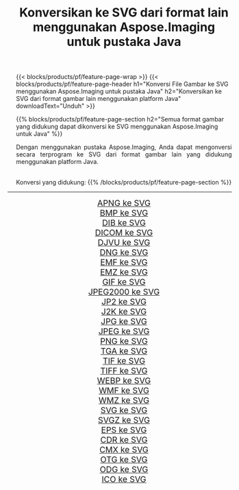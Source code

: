 ﻿---
title: Konversikan ke SVG dari format lain menggunakan Aspose.Imaging untuk pustaka Java 
weight: 3920
url: /id/java/conversion/to/svg 
lang: id
langdirlevel: 2
locales: zh-hans,ja,it,ru,de,es,fr,nl,id,lt,pl,pt,vi,tr,ko,zh-hant,ar,hi,th,sv,cs,uk,he
description: Menggunakan Aspose.Imaging Anda dapat mengonversi ke SVG dari format lain menggunakan Java
---

{{< blocks/products/pf/feature-page-wrap >}}
{{< blocks/products/pf/feature-page-header h1="Konversi File Gambar ke SVG menggunakan Aspose.Imaging untuk pustaka Java" h2="Konversikan ke SVG dari format gambar lain menggunakan platform Java" downloadText="Unduh" >}}


{{% blocks/products/pf/feature-page-section  h2="Semua format gambar yang didukung dapat dikonversi ke SVG menggunakan Aspose.Imaging untuk Java" %}}
<p align=justify>Dengan menggunakan pustaka Aspose.Imaging, Anda dapat mengonversi secara terprogram ke SVG dari format gambar lain yang didukung menggunakan platform Java.</p>
<br/>
Konversi yang didukung:
{{% /blocks/products/pf/feature-page-section %}}
<div class="container-fluid productfamilypage bg-gray">
    <div class="convertypes bg-gray agp-content section">
        <div class="container">
		<hr style="margin-left:-20px;"/>
		<div class="row other-converters" style="gap: 10px;font-size: 19px;text-align:center;">
		    <div class='col-md-2 other-converter remove-lp remove-rp'><a href="/imaging/id/java/conversion/apng-to-svg" style="padding:15px;">APNG ke SVG</a></div>
<div class='col-md-2 other-converter remove-lp remove-rp'><a href="/imaging/id/java/conversion/bmp-to-svg" style="padding:15px;">BMP ke SVG</a></div>
<div class='col-md-2 other-converter remove-lp remove-rp'><a href="/imaging/id/java/conversion/dib-to-svg" style="padding:15px;">DIB ke SVG</a></div>
<div class='col-md-2 other-converter remove-lp remove-rp'><a href="/imaging/id/java/conversion/dicom-to-svg" style="padding:15px;">DICOM ke SVG</a></div>
<div class='col-md-2 other-converter remove-lp remove-rp'><a href="/imaging/id/java/conversion/djvu-to-svg" style="padding:15px;">DJVU ke SVG</a></div>
<div class='col-md-2 other-converter remove-lp remove-rp'><a href="/imaging/id/java/conversion/dng-to-svg" style="padding:15px;">DNG ke SVG</a></div>
<div class='col-md-2 other-converter remove-lp remove-rp'><a href="/imaging/id/java/conversion/emf-to-svg" style="padding:15px;">EMF ke SVG</a></div>
<div class='col-md-2 other-converter remove-lp remove-rp'><a href="/imaging/id/java/conversion/emz-to-svg" style="padding:15px;">EMZ ke SVG</a></div>
<div class='col-md-2 other-converter remove-lp remove-rp'><a href="/imaging/id/java/conversion/gif-to-svg" style="padding:15px;">GIF ke SVG</a></div>
<div class='col-md-2 other-converter remove-lp remove-rp'><a href="/imaging/id/java/conversion/jpeg2000-to-svg" style="padding:15px;">JPEG2000 ke SVG</a></div>
<div class='col-md-2 other-converter remove-lp remove-rp'><a href="/imaging/id/java/conversion/jp2-to-svg" style="padding:15px;">JP2 ke SVG</a></div>
<div class='col-md-2 other-converter remove-lp remove-rp'><a href="/imaging/id/java/conversion/j2k-to-svg" style="padding:15px;">J2K ke SVG</a></div>
<div class='col-md-2 other-converter remove-lp remove-rp'><a href="/imaging/id/java/conversion/jpg-to-svg" style="padding:15px;">JPG ke SVG</a></div>
<div class='col-md-2 other-converter remove-lp remove-rp'><a href="/imaging/id/java/conversion/jpeg-to-svg" style="padding:15px;">JPEG ke SVG</a></div>
<div class='col-md-2 other-converter remove-lp remove-rp'><a href="/imaging/id/java/conversion/png-to-svg" style="padding:15px;">PNG ke SVG</a></div>
<div class='col-md-2 other-converter remove-lp remove-rp'><a href="/imaging/id/java/conversion/tga-to-svg" style="padding:15px;">TGA ke SVG</a></div>
<div class='col-md-2 other-converter remove-lp remove-rp'><a href="/imaging/id/java/conversion/tif-to-svg" style="padding:15px;">TIF ke SVG</a></div>
<div class='col-md-2 other-converter remove-lp remove-rp'><a href="/imaging/id/java/conversion/tiff-to-svg" style="padding:15px;">TIFF ke SVG</a></div>
<div class='col-md-2 other-converter remove-lp remove-rp'><a href="/imaging/id/java/conversion/webp-to-svg" style="padding:15px;">WEBP ke SVG</a></div>
<div class='col-md-2 other-converter remove-lp remove-rp'><a href="/imaging/id/java/conversion/wmf-to-svg" style="padding:15px;">WMF ke SVG</a></div>
<div class='col-md-2 other-converter remove-lp remove-rp'><a href="/imaging/id/java/conversion/wmz-to-svg" style="padding:15px;">WMZ ke SVG</a></div>
<div class='col-md-2 other-converter remove-lp remove-rp'><a href="/imaging/id/java/conversion/svg-to-svg" style="padding:15px;">SVG ke SVG</a></div>
<div class='col-md-2 other-converter remove-lp remove-rp'><a href="/imaging/id/java/conversion/svgz-to-svg" style="padding:15px;">SVGZ ke SVG</a></div>
<div class='col-md-2 other-converter remove-lp remove-rp'><a href="/imaging/id/java/conversion/eps-to-svg" style="padding:15px;">EPS ke SVG</a></div>
<div class='col-md-2 other-converter remove-lp remove-rp'><a href="/imaging/id/java/conversion/cdr-to-svg" style="padding:15px;">CDR ke SVG</a></div>
<div class='col-md-2 other-converter remove-lp remove-rp'><a href="/imaging/id/java/conversion/cmx-to-svg" style="padding:15px;">CMX ke SVG</a></div>
<div class='col-md-2 other-converter remove-lp remove-rp'><a href="/imaging/id/java/conversion/otg-to-svg" style="padding:15px;">OTG ke SVG</a></div>
<div class='col-md-2 other-converter remove-lp remove-rp'><a href="/imaging/id/java/conversion/odg-to-svg" style="padding:15px;">ODG ke SVG</a></div>
<div class='col-md-2 other-converter remove-lp remove-rp'><a href="/imaging/id/java/conversion/ico-to-svg" style="padding:15px;">ICO ke SVG</a></div>
                </div>
        </div>
    </div>
</div>
<br/>

